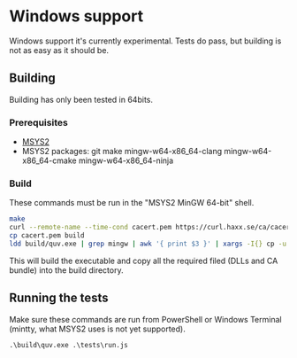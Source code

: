# Windows support

Windows support it's currently experimental. Tests do pass, but building is not
as easy as it should be.

## Building

Building has only been tested in 64bits.

### Prerequisites

- [MSYS2]
- MSYS2 packages: git make mingw-w64-x86_64-clang mingw-w64-x86_64-cmake mingw-w64-x86_64-ninja

### Build

These commands must be run in the "MSYS2 MinGW 64-bit" shell.

```bash
make
curl --remote-name --time-cond cacert.pem https://curl.haxx.se/ca/cacert.pem
cp cacert.pem build
ldd build/quv.exe | grep mingw | awk '{ print $3 }' | xargs -I{} cp -u {} build/
```

This will build the executable and copy all the required filed (DLLs and CA bundle) into the build directory.

## Running the tests

Make sure these commands are run from PowerShell or Windows Terminal (mintty, what MSYS2 uses is not yet supported).

```
.\build\quv.exe .\tests\run.js
```

[MSYS2]: https://www.msys2.org
